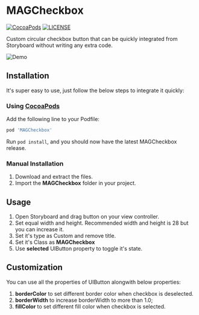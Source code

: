 # MAGCheckbox
[![CocoaPods](https://img.shields.io/cocoapods/v/MAGCheckbox.svg)]() 
[![LICENSE](https://img.shields.io/badge/License-MIT-brightgreen.svg)]()

Custom circular checkbox button that can be quickly integrated from Storyboard without writing any extra code.

![Demo](https://thumbs.gfycat.com/MessyGreedyIridescentshark-size_restricted.gif)

## Installation
It's super easy to use, just follow the below steps to integrate it quickly:

### Using **[CocoaPods](https://cocoapods.org)**
Add the following line to your Podfile:
```ruby
pod 'MAGCheckbox'
```
Run `pod install`, and you should now have the latest MAGCheckbox release.

### Manual Installation
1. Download and extract the files.
2. Import the **MAGCheckbox** folder in your project.

## Usage
1. Open Storyboard and drag button on your view controller.
2. Set equal width and height. Recommended width and height is 28 but you can increase it.
2. Set it's type as Custom and remove title.
3. Set it's Class as **MAGCheckbox**
4. Use **selected** UIButton property to toggle it's state.


## Customization
You can use all the properties of UIButton alongwith below properties:
1. **borderColor** to set different border color when checkbox is deselected.
2. **borderWidth** to increase borderWidth to more than 1.0;
3. **fillColor** to set different fill color when checkbox is selected.
